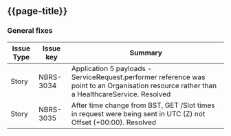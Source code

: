 ## {{page-title}}

### General fixes


| Issue Type | Issue key | Summary                                                                      |
|------------|-----------|------------------------------------------------------------------------------|
| Story      | NBRS-3034 | Application 5 payloads - ServiceRequest.performer reference was point to an Organisation resource rather than a HealthcareService. Resolved             |
| Story      | NBRS-3035 | After time change from BST, GET /Slot times in request were being sent in UTC (Z) not Offset (+00:00). Resolved |